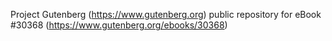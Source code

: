 Project Gutenberg (https://www.gutenberg.org) public repository for eBook #30368 (https://www.gutenberg.org/ebooks/30368)
